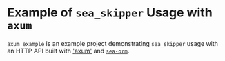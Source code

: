 # Example of `sea_skipper` Usage with `axum`

`axum_example` is an example project demonstrating `sea_skipper` usage with an HTTP API built with ['axum'](https://docs.rs/axum/latest/axum/) and [`sea-orm`](https://docs.rs/sea-orm).
